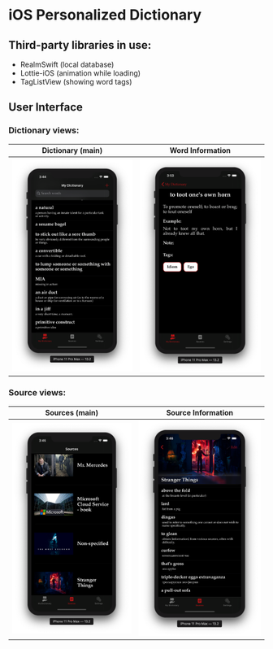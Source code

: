 # iOS Personalized Dictionary

## Third-party libraries in use:
* RealmSwift (local database)
* Lottie-iOS (animation while loading)
* TagListView (showing word tags)

## User Interface

### Dictionary views:
Dictionary (main)             |  Word Information
:-------------------------:|:-------------------------:
<img src="Images/Dictionary Main.png" width= 300>   |  <img src="Images/Word Info.png" width= 300> 

### Source views:
Sources (main)             |  Source Information
:-------------------------:|:-------------------------:
<img src="Images/Sources Main.png" width= 300>   |  <img src="Images/Source Info.png" width= 300> 


